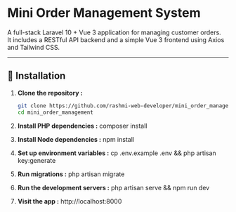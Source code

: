 # Mini Order Management System

A full-stack Laravel 10 + Vue 3 application for managing customer orders.  
It includes a RESTful API backend and a simple Vue 3 frontend using Axios and Tailwind CSS.

---

## 🚀 Installation

1. **Clone the repository :**
   ```bash
   git clone https://github.com/rashmi-web-developer/mini_order_management
   cd mini_order_management

2. **Install PHP dependencies :**
    composer install

3. **Install Node dependencies :**
    npm install

4. **Set up environment variables :**
    cp .env.example .env &&
    php artisan key:generate

5. **Run migrations :**
    php artisan migrate

6. **Run the development servers :**
    php artisan serve &&
    npm run dev

7. **Visit the app :**
    http://localhost:8000